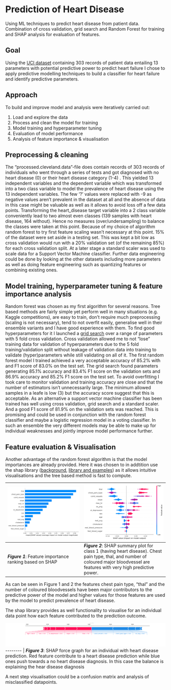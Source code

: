 # Prediction of Heart Disease
Using ML techniques to predict heart disease from patient data. Combination of cross validation, grid search and Random Forest for training and SHAP analysis for evaluation of features.

## Goal
Using the [UCI dataset](https://archive.ics.uci.edu/ml/datasets/Heart+Disease) containing 303 records of patient data entailing 13 parameters with potential predictive power to predict  heart failure I chose to apply predictive modelling techniques to build a classifier for heart failure and identify predictive parameters.

## Approach
To build and improve model and analysis were iteratively carried out:
 1. Load and explore the data
 2. Process and clean the model for training
 3. Model training and hyperparameter tuning
 4. Evaluation of model performance
 5. Analysis of feature importance & visualisation

## Preprocessing & cleaning
The “processed.cleveland.data”-file does contain records of 303 records of individuals who went through a series of tests and got diagnosed with no heart disease (0) or their heart disease category (1-4) . This yielded 13 independent variables and the dependent variable which was transformed into a two class variable to model the prevalence of heart disease using the 13 independent variables.
The few ‘?’ values were replaced with -9  as negative values aren’t prevalent in the dataset at all and the absence of data in this case might be valuable as well as it allows to avoid loss off a few data points.
Transforming the heart_disease target variable into a 2 class variable conveniently lead to two almost even classes (139 samples with heart disease, 164 without). Hence no measures (over/undersampling) to balance the classes were taken at this point.
Because of my choice of algorithm random forest to try first feature scaling wasn’t necessary at this point. 
15% of the dataset were set aside in a testing set. This was kept a bit low as cross validation would  run with a 20% validation set (of the remaining 85%) for each cross validation split.
At a later stage a standard scaler was used to scale data for a Support Vector Machine classifier.
Further data engineering could be done by looking at the other datasets including more parameters as well as doing feature engineering such as quantizing features or combining existing ones.

## Model training, hyperparameter tuning & feature importance analysis
Random forest was chosen as my first algorithm for several reasons. Tree based methods are fairly simple yet perform well in many situations (e.g. Kaggle competitions), are easy to train, don’t require much preprocessing (scaling is not necessary), tend to not overfit easily, generalise well in their ensemble variants and I have good experience with them. To find good hyperparameters for it I launched a [grid search](https://scikit-learn.org/stable/modules/generated/sklearn.model_selection.GridSearchCV.html?highlight=grid%20search#sklearn.model_selection.GridSearchCV) over a range of parameters with 5 fold cross validation. Cross validation allowed me to not “lose” training data for validation of hyperparameters due to the 5 fold training/validation split without leakage of validation data into training to validate (hyper)parameters while still validating on all of it.
The first random forest  model I trained achieved a very acceptable accuracy of 85.2% with and F1 score of 83.0% on the test set. The grid search found parameters generating 85.1% accuracy and 83.4% F1 score on the validation sets and 86.9% accuracy and 85.2% F1 score on the test set.
To avoid overfitting I took care to monitor validation and training accuracy are close and that the number of estimators isn’t unnecessarily large. The minimum allowed samples in a leafe is low (3) but the accuracy score suggest that this is acceptable.
As an alternative a support vector machine classifier has been trained has well using cross validation, grid search and a standard scaler. And a good F1 score of 81.9% on the validation sets was reached. This is promising and could be used in conjunction with the random forest classifier and maybe a logistic regression model in a voting classifier. In such an ensemble the very different models may be able to make up for individual weaknesses and jointly improve model performance further.

## Feature evaluation & Visualisation
Another advantage of the random forest algorithm is that the model importances are already provided. Here it was chosen to in addtition use the shap library ([background](https://christophm.github.io/interpretable-ml-book/shap.html#shap), [library and examples](https://github.com/slundberg/shap)) as it allows intuitive visualisations and the tree based method is fast to compute.


![Figure 1: Shap barchart](doc/img/shap_bar.png) | ![Figure 2: Shap summary](doc/img/shap_summary.png)
------------ | -------------
_**Figure 1**_: Feature importance ranking based on SHAP | _**Figure 2**_: SHAP summary plot for class 1 (having heart disease). Chest pain type, thal, and number of coloured major bloodvessel are features with very high predictive power.

As can be seen in Figure 1 and 2 the features chest pain type, “thal” and the number of coloured bloodvessels have been major contributors to the predictive power of the model and higher values for those features are used by the model to predict prevalence of heart disease.

The shap library provides as well functionality to visualise for an individual data point how each feature contributed to the prediction outcome.

![Figure 3](doc/img/shap_force.png)
-------- |
_**Figure 3**_: SHAP force graph for an individual with heart disease prediction. Red feature contribute to a heart disease prediction while blue ones push towards a no heart disease diagnosis. In this case the balance is explaining the hear disease diagnosis

A next step visualisation could be a confusion matrix and analysis of misclassified datapoints.
